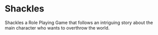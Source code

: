 # Shackles
Shackles a Role Playing Game that follows an intriguing story about the main character who wants to overthrow the world.